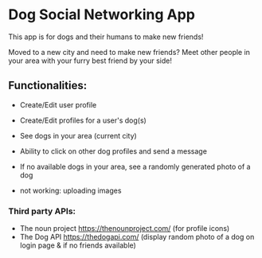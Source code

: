 # Dog Social Networking App

This app is for dogs and their humans to make new friends! 

Moved to a new city and need to make new friends? Meet other people in your area with your furry best friend by your side!

## Functionalities:
* Create/Edit user profile
* Create/Edit profiles for a user's dog(s)
* See dogs in your area (current city)
* Ability to click on other dog profiles and send a message
* If no available dogs in your area, see a randomly generated photo of a dog 

* not working: uploading images

### Third party APIs: 
* The noun project https://thenounproject.com/ (for profile icons)
* The Dog API https://thedogapi.com/ (display random photo of a dog on login page & if no friends available) 
